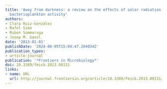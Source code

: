 ```yaml
---
title: 'Away from darkness: a review on the effects of solar radiation on heterotrophic
  bacterioplankton activity'
authors:
- Clara Ruiz-González
- Rafel Simó
- Ruben Sommaruga
- Josep M. Gasol
date: '2013-01-01'
publishDate: '2024-08-05T15:04:47.204034Z'
publication_types:
- article-journal
publication: '*Frontiers in Microbiology*'
doi: 10.3389/fmicb.2013.00131
links:
- name: URL
  url: http://journal.frontiersin.org/article/10.3389/fmicb.2013.00131/abstract
---
```

